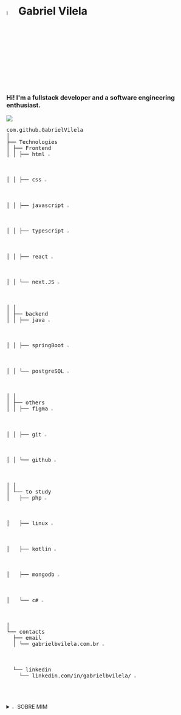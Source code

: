 
<h1><img width=5% src="https://github.com/user-attachments/assets/ef7ed3af-f24b-445f-8d03-6069f136decf"/> Gabriel Vilela</h1>
<h3> Hi! I'm a fullstack developer and a software engineering enthusiast.</h3>
<img align=center src="https://github-readme-stats.vercel.app/api/top-langs/?username=gabrielbvilela&theme=monokai&show_icons=true&hide_border=false&layout=compact">

<pre>
com.github.GabrielVilela
│
├── Technologies
│ ├── Frontend
│ │ ├── html <img width=1.5% src="https://cdn.jsdelivr.net/gh/devicons/devicon@latest/icons/html5/html5-original.svg" />
│ │ ├── css <img width=1.5% src="https://cdn.jsdelivr.net/gh/devicons/devicon@latest/icons/css3/css3-original.svg" /> 
│ │ ├── javascript <img width=1.5% src="https://cdn.jsdelivr.net/gh/devicons/devicon@latest/icons/javascript/javascript-original.svg" /> 
│ │ ├── typescript <img width=1.5% src="https://cdn.jsdelivr.net/gh/devicons/devicon@latest/icons/typescript/typescript-original.svg" />
│ │ ├── react <img width=1.5% src="https://cdn.jsdelivr.net/gh/devicons/devicon@latest/icons/react/react-original.svg" />
│ │ └── next.JS <img width=1.5% src="https://cdn.jsdelivr.net/gh/devicons/devicon@latest/icons/nextjs/nextjs-original.svg" />
│ │ 
│ ├── backend
│ │ ├── java <img width=1.5% src="https://cdn.jsdelivr.net/gh/devicons/devicon@latest/icons/java/java-original.svg" />
│ │ ├── springBoot <img width=1.5% src="https://cdn.jsdelivr.net/gh/devicons/devicon@latest/icons/spring/spring-original.svg" />
│ │ └── postgreSQL <img width=1.5% src="https://cdn.jsdelivr.net/gh/devicons/devicon@latest/icons/postgresql/postgresql-original.svg" />
│ │ 
│ ├── others
│ │ ├── figma <img width=1.5% src="https://cdn.jsdelivr.net/gh/devicons/devicon@latest/icons/figma/figma-original.svg" />
│ │ ├── git <img width=1.5% src="https://cdn.jsdelivr.net/gh/devicons/devicon@latest/icons/git/git-original.svg" />
│ │ └── github <img width=1.5% src="https://cdn.jsdelivr.net/gh/devicons/devicon@latest/icons/github/github-original.svg" />
│ │ 
│ └── to study
│   ├── php <img width=1.5% src="https://cdn.jsdelivr.net/gh/devicons/devicon@latest/icons/php/php-original.svg" />
│   ├── linux <img width=1.5% src="https://cdn.jsdelivr.net/gh/devicons/devicon@latest/icons/linux/linux-original.svg" />
│   ├── kotlin <img width=1.5% src="https://cdn.jsdelivr.net/gh/devicons/devicon@latest/icons/kotlin/kotlin-original.svg" />
│   ├── mongodb <img width=1.5% src="https://cdn.jsdelivr.net/gh/devicons/devicon@latest/icons/mongodb/mongodb-original.svg" />
│   └── c# <img width=1.5% src="https://cdn.jsdelivr.net/gh/devicons/devicon@latest/icons/csharp/csharp-original.svg" />
│
└── contacts
  ├── email
  │ └── gabrielbvilela.com.br <img width=1.5% src="https://cdn.jsdelivr.net/gh/devicons/devicon@latest/icons/google/google-original.svg" />
  └── linkedin
    └── linkedin.com/in/gabrielbvilela/ <img width=1.5% src="https://cdn.jsdelivr.net/gh/devicons/devicon@latest/icons/linkedin/linkedin-original.svg" />
</pre>
                  
</p>
<details>
  <summary>
    <img width=2% src="https://github.com/user-attachments/assets/a1a0e8b7-baa4-4b6d-8e5d-90bc5c214da3"/>
    SOBRE MIM
  </summary>
<p>
Aos 9 anos, ganhei meu primeiro computador e, desde então, desenvolvi amor e ódio pelo mundo da computação. Sempre gostei de jogos e, já pequeno, passava o dia todo assistindo videos no youtube sobre. O amor era tão grande que, mesmo bem novo, já tentava desenvolver meus jogos, usando o Blender para modelar e o Unity para criar e programar, mas infelizmente eu era muito pequeno para enteder o que era C# e os motivos do porque o texto que eu copiava do video não estava funcionando no meu computador. Na adolescência cursei o ensino médio integrado ao técnico em Eletrotécnica e lá aumentei o meu conhecimento e interesse sobre mundo da eletricidade. Atualmente, faço uma graduação em analise e desenvolvimento de sistemas na Uninassau enquanto procuro pela minha primeira experiência no mercado.
</p>
</details>
